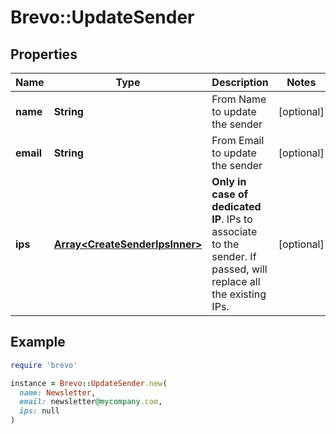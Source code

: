 # Brevo::UpdateSender

## Properties

| Name | Type | Description | Notes |
| ---- | ---- | ----------- | ----- |
| **name** | **String** | From Name to update the sender | [optional] |
| **email** | **String** | From Email to update the sender | [optional] |
| **ips** | [**Array&lt;CreateSenderIpsInner&gt;**](CreateSenderIpsInner.md) | **Only in case of dedicated IP**. IPs to associate to the sender. If passed, will replace all the existing IPs.  | [optional] |

## Example

```ruby
require 'brevo'

instance = Brevo::UpdateSender.new(
  name: Newsletter,
  email: newsletter@mycompany.com,
  ips: null
)
```

